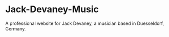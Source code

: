 # Jack-Devaney-Music
A professional website for Jack Devaney, a musician based in Duesseldorf, Germany.
